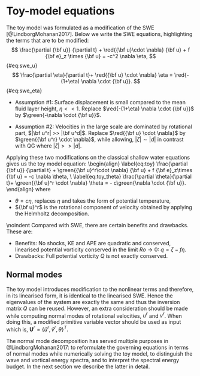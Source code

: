 # Toy-model equations

The toy model was formulated as a modification of the SWE
[@LindborgMohanan2017]. Below we write the SWE equations, highlighting the
terms that are to be modified:
$$
\frac{\partial {\bf u}} {\partial t} + \red{{\bf u}\cdot \nabla} {\bf u} +
f {\bf e}_z \times {\bf u} = -c^2 \nabla \eta,
$${#eq:swe_u}
$$
\frac{\partial \eta}{\partial t}+ \red{{\bf u} \cdot \nabla} \eta   = \red{- (1+\eta) \nabla \cdot {\bf u}}.
$${#eq:swe_eta}


- Assumption #1: Surface displacement is small compared to the mean fluid
   layer height, $\eta << 1$.  Replace $\red{-(1+\eta) \nabla \cdot  {\bf u}}$
   by $\green{-\nabla \cdot {\bf u}}$.

- Assumption #2: Velocities in the large scale are dominated by rotational
   part, $|\bf u^r| >> |\bf u^d|$. Replace $\red{{\bf u} \cdot \nabla}$ by
   $\green{{\bf u^r} \cdot \nabla}$, while allowing, $|\zeta| \sim |d|$ in
   contrast with QG where $|\zeta| >> |d|$.

Applying these two modifications on the classical shallow water equations gives
us the toy model equation:
\begin{align}
\label{eq:toy}
\frac{\partial {\bf u}} {\partial t} + \green{{\bf u}^r\cdot \nabla} {\bf u} + f {\bf e}_z\times {\bf u} = -c \nabla \theta, \\
\label{eq:toy_theta}
\frac{\partial \theta}{\partial t}+ \green{{\bf u}^r \cdot \nabla} \theta   = -  c\green{\nabla \cdot {\bf u}}.
\end{align}
where

 * $\theta = c\eta$, replaces $\eta$
   and takes the form of potential temperature,
 * ${\bf u}^r$  is the rotational component of velocity obtained by applying
   the Helmholtz decomposition.

\noindent Compared with SWE, there are certain benefits and drawbacks. These are:

* Benefits: No shocks, KE and APE are quadratic and conserved, linearised
  potential vorticity conserved in the limit $Ro \rightarrow 0$: $q = \zeta -
  f\eta$.
* Drawbacks: Full potential vorticity $Q$ is not exactly conserved.

## Normal modes

The toy model introduces modification to the nonlinear terms and therefore, in
its linearised form, it is  identical to the linearised SWE. Hence the
eigenvalues of the system are exactly the same and thus the inversion
matrix $Q$ can be reused. However, an extra consideration should be made while
computing normal modes of rotational velocities, $u^r$ and $v^r$. When
doing this, a modified primitive variable vector should be used as input which
is, $\mathbf{U}^r = \{ \hat{u}^r, \hat{v}^r, \theta \}^T$.

The normal mode decomposition has served multiple purposes in
@LindborgMohanan2017: to reformulate the governing equations in terms of normal
modes while numerically solving the toy model, to distinguish the wave and
vortical energy spectra, and to interpret the spectral energy budget.
In the next section we describe the latter in detail.
